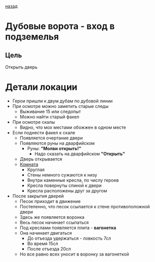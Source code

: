 [назад](/README.md)
# Дубовые ворота - вход в подземелья

## Цель
Открыть дверь

# Детали локации

* Герои пришли к двум дубам по дубовой линии
* При осмотре можно заметить старые следы
  * Выживание 15 или следопыт
  * Можно найти старый факел
* При осмотре скалы
  * Видно, что мох местами обожжен в одном месте
* Если поднести факел к скале
  * Появляется очертание двери
  * Появляются руны на дварфийском
    * Руны: **"Молви открыть!"**
      * Надо сказать на дварфийском **"Открыть"**
  * Дверь открывается
  * [Комната](./description.md)
    * Круглая
    * Стены немного сужаются к низу
    * Внутри каменные кресла, по числу героев
    * Кресла повернуты спиной к двери
    * Кресла расположены друг за другом
* После закрытия дверей
  * Песок приходит в движение
  * Постепенно, что песок ссыпается к стене противоположной двери
  * Здесь же появляется воронка
  * Весь песок начинает ссыпаться
  * Под креслами появляется плита - **вагонетка**
  * Она начинает двигаться
    * До отъезда удержаться - ловкость 7сл
    * Во время 15сл
    * После отъезда 20сл
  * Но все равно всех уносит в воронку за вагонеткой
  
